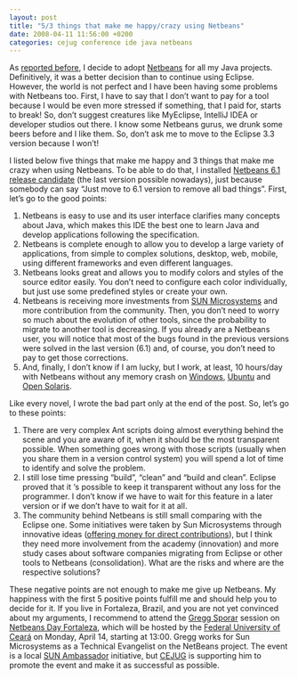 ```yaml
---
layout: post
title: "5/3 things that make me happy/crazy using Netbeans"
date: 2008-04-11 11:56:00 +0200
categories: cejug conference ide java netbeans
---
```


As <a href="http://planexstrategy.blogspot.com/2008/03/netbeans-61-will-solve-our-pacience.html">reported before</a>, I decide to adopt <a href="http://www.netbeans.org/">Netbeans</a> for all my Java projects. Definitively, it was a better decision than to continue using Eclipse. However, the world is not perfect and I have been having some problems with Netbeans too. First, I have to say that I don’t want to pay for a tool because I would be even more stressed if something, that I paid for, starts to break! So, don’t suggest creatures like MyEclipse, IntelliJ IDEA or developer studios out there. I know some Netbeans gurus, we drunk some beers before and I like them. So, don’t ask me to move to the Eclipse 3.3 version because I won’t!

I listed below five things that make me happy and 3 things that make me crazy when using Netbeans.  To be able to do that, I installed <a href="http://www.netbeans.org/community/releases/61/">Netbeans 6.1 release candidate</a> (the last version possible nowadays), just because somebody can say “Just move to 6.1 version to remove all bad things”. First, let’s go to the good points:

<ol>
<li>Netbeans is easy to use and its user interface clarifies many concepts about Java, which makes this IDE the best one to learn Java and develop applications following the specification.</li>
<li>Netbeans is complete enough to allow you to develop a large variety of applications, from simple to complex solutions, desktop, web, mobile, using different frameworks and even different languages.</li>
<li>Netbeans looks great and allows you to modify colors and styles of the source editor easily. You don’t need to configure each color individually, but just use some predefined styles or create your own.</li>
<li>Netbeans is receiving more investments from <a href="http://www.sun.com/">SUN Microsystems</a> and more contribution from the community. Then, you don’t need to worry so much about the evolution of other tools, since the probability to migrate to another tool is decreasing. If you already are a Netbeans user, you will notice that most of the bugs found in the previous versions were solved in the last version (6.1) and, of course, you don’t need to pay to get those corrections.</li>
<li>And, finally, I don’t know if I am lucky, but I work, at least, 10 hours/day with Netbeans without any memory crash on <a href="http://planexstrategy.blogspot.com/2008/03/microsoft-windows-is-getting-out-of.html">Windows</a>, <a href="http://www.ubuntu.com/">Ubuntu</a> and <a href="http://www.opensolaris.org/">Open Solaris</a>.</li>
</ol>
Like every novel, I wrote the bad part only at the end of the post. So, let’s go to these points:

<ol>
<li>There are very complex Ant scripts doing almost everything behind the scene and you are aware of it, when it should be the most transparent possible. When something goes wrong with those scripts (usually when you share them in a version control system) you will spend a lot of time to identify and solve the problem.</li>
<li>I still lose time pressing “build”, “clean” and “build and clean”. Eclipse proved that it ‘s possible to keep it transparent without any loss for the programmer. I don’t know if we have to wait for this feature in a later version or if we don’t have to wait for it at all.</li>
<li>The community behind Netbeans is still small comparing with the Eclipse one. Some initiatives were taken by Sun Microsystems through innovative ideas (<a href="http://www.netbeans.org/competition/blog-contest.html">offering money for direct contributions</a>), but I think they need more involvement from the academy (innovation) and more study cases about software companies migrating from Eclipse or other tools to Netbeans (consolidation). What are the risks and where are the respective solutions?</li>
</ol>
These negative points are not enough to make me give up Netbeans. My happiness with the first 5 positive points fulfill me and should help you to decide for it. If you live in Fortaleza, Brazil, and you are not yet convinced about my arguments, I recommend to attend the <a href="http://weblogs.java.net/blog/gsporar/">Gregg Sporar</a> session on <a href="http://lia.ufc.br/netbeansday/">Netbeans Day Fortaleza</a>, which will be hosted by the <a href="http://www.ufc.br/">Federal University of Ceará</a> on Monday, April 14, starting at 13:00.  Gregg works for Sun Microsystems as a Technical Evangelist on the NetBeans project. The event is a local <a href="http://silveiraneto.net/">SUN Ambassador</a> initiative, but <a href="http://www.cejug.org/">CEJUG</a> is supporting him to promote the event and make it as successful as possible.
